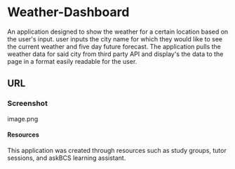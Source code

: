# Weather-Dashboard
An application designed to show the weather for a certain location based on the user's input. user inputs the city name for which they would like to see the current weather and five day future forecast. The application pulls the weather data for said city from third party API and display's the data to the page in a format easily readable for the user. 

## URL


### Screenshot
image.png


#### Resources

This application was created through resources such as study groups, tutor sessions, and askBCS learning assistant.

